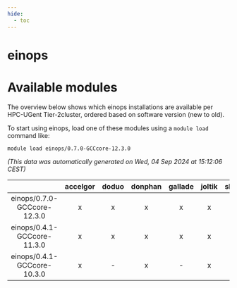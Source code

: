 ```yaml
---
hide:
  - toc
---
```


einops
======

# Available modules


The overview below shows which einops installations are available per HPC-UGent Tier-2cluster, ordered based on software version (new to old).

To start using einops, load one of these modules using a `module load` command like:

```shell
module load einops/0.7.0-GCCcore-12.3.0
```

*(This data was automatically generated on Wed, 04 Sep 2024 at 15:12:06 CEST)*  

| |accelgor|doduo|donphan|gallade|joltik|shinx|skitty|
| :---: | :---: | :---: | :---: | :---: | :---: | :---: | :---: |
|einops/0.7.0-GCCcore-12.3.0|x|x|x|x|x|x|x|
|einops/0.4.1-GCCcore-11.3.0|x|x|x|x|x|-|x|
|einops/0.4.1-GCCcore-10.3.0|x|-|x|-|x|-|-|
